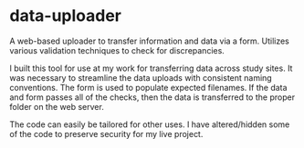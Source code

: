 # data-uploader

A web-based uploader to transfer information and data via a form. Utilizes various validation techniques to check for discrepancies.

I built this tool for use at my work for transferring data across study sites. It was necessary to streamline the data uploads with consistent naming conventions. The form is used to populate expected filenames. If the data and form passes all of the checks, then the data is transferred to the proper folder on the web server.

The code can easily be tailored for other uses. I have altered/hidden some of the code to preserve security for my live project.
